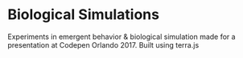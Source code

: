 # Biological Simulations
Experiments in emergent behavior &amp; biological simulation made for a presentation at Codepen Orlando 2017. 
Built using terra.js
